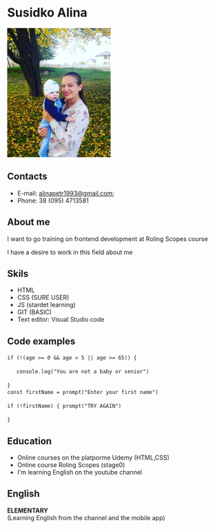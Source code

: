 # Susidko Alina
![foto](154014606228008d6d73915b7505708b914e298d7e0f1e35d299878a7dbf85d48a453b1df19b598e4b35abfbbd31fb5a25bcc93824475982f08c3fff96c6a6ee15da60bab556a.jpg)
## Contacts
* E-mail: alinapetr1993@gmail.com;
* Phone: 38 (095) 4713581

## About me

I want to go training on frontend development at Roling Scopes course  

I have a desire to work in this field
 about me
 
## Skils

* HTML
* CSS (SURE USER)
* JS (stardet learning)
* GIT (BASIC)
* Text editor: Visual Studio code

## Code examples

``` const age = 45
if (!(age >= 0 && age < 5 || age >= 65)) {  

   console.log("You are not a baby or senior")  

}
const firstName = prompt("Enter your first name")  

if (!firstName) { prompt("TRY AGAIN")  

}
```
## Education

* Online courses on the platporme Udemy (HTML,CSS)
* Online course Roling Scopes (stage0)
* I'm learning English on the youtube channel

## English  

**ELEMENTARY** <br> 
(Learning English from the channel and the mobile app) 
